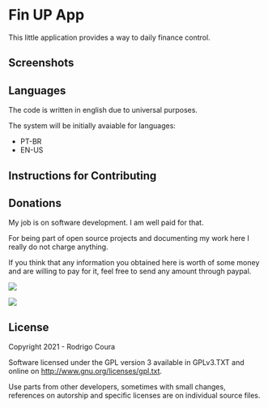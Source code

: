 Fin UP App
==========

This little application provides a way to daily finance control.

Screenshots
-----------

Languages
---------
The code is written in english due to universal purposes.

The system will be initially avaiable for languages:
* PT-BR
* EN-US

Instructions for Contributing
-------------------------

Donations
---------

My job is on software development. I am well paid for that.

For being part of open source projects and documenting my work here I really do not charge anything.

If you think that any information you obtained here is worth of some money and are willing to pay for it, feel free to send any amount through paypal.

[![](https://www.paypalobjects.com/en_US/i/btn/btn_donateCC_LG.gif)](https://www.paypal.com/donate?business=WY3YWZ3LLE8V4&no_recurring=0&item_name=Decided+to+start+doing+open-source+software+to+solve+my+daily+needs%2C+if+this+was+also+helpful+for+you%2C+feel+free+to+donate%21+Thx&currency_code=BRL)

![](http://api.qrserver.com/v1/create-qr-code/?color=000000&bgcolor=FFFFFF&data=https%3A%2F%2Fwww.paypal.com%2Fdonate%3Fbusiness%3DWY3YWZ3LLE8V4%26no_recurring%3D0%26item_name%3DDecided%2Bto%2Bstart%2Bdoing%2Bopen-source%2Bsoftware%2Bto%2Bsolve%2Bmy%2Bdaily%2Bneeds%252C%2Bif%2Bthis%2Bwas%2Balso%2Bhelpful%2Bfor%2Byou%252C%2Bfeel%2Bfree%2Bto%2Bdonate%2521%2BThx%26currency_code%3DBRL&qzone=1&margin=0&size=200x200&ecc=L)

License
-------

Copyright 2021 - Rodrigo Coura

Software licensed under the GPL version 3 available in GPLv3.TXT and
online on http://www.gnu.org/licenses/gpl.txt.

Use parts from other developers, sometimes with small changes,
references on autorship and specific licenses are on individual
source files.
